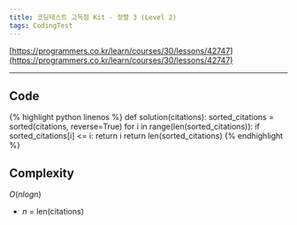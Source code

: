 ```yaml
---
title: 코딩테스트 고득점 Kit - 정렬 3 (Level 2)
tags: CodingTest
---
```



[https://programmers.co.kr/learn/courses/30/lessons/42747](https://programmers.co.kr/learn/courses/30/lessons/42747)

<!--more-->

---

## Code
{% highlight python linenos %}
def solution(citations):
  sorted_citations = sorted(citations, reverse=True)
  for i in range(len(sorted_citations)):
    if sorted_citations[i] <= i:
      return i
  return len(sorted_citations)
{% endhighlight %}


## Complexity
$O(nlogn)$

- $n$ = len(citations)

